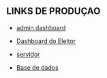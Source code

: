 ## LINKS DE PRODUÇAO

 - [admin dashboard](https://voting-pi-nine.vercel.app)
 - [Dashboard do Eleitor](ttps://client-voter.vercel.app)

 - [servidor](https://voting-server.onrender.com)
 - [Base de dados](https://railway.app/project/61341617-6320-4532-abf1-bfbd625bdf9f/plugin/f6d2f828-290d-4098-b16d-32025501a154)

 

